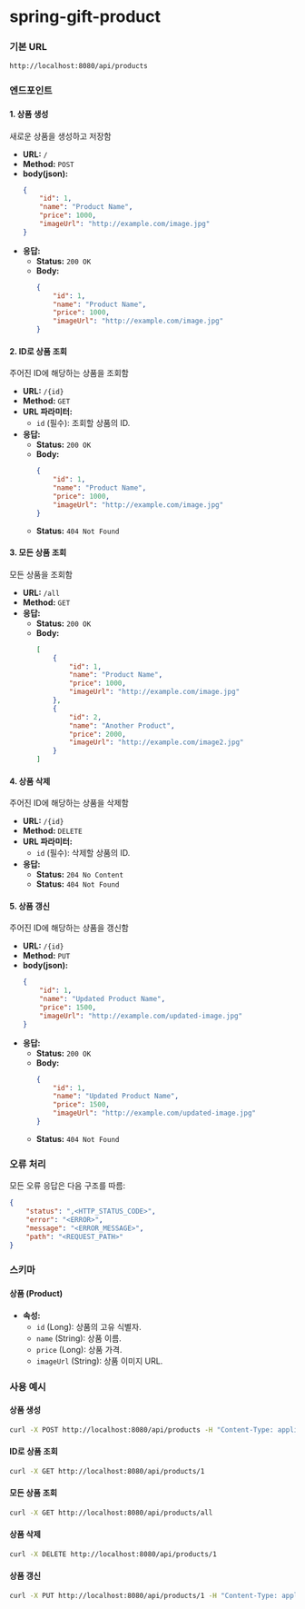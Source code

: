 # spring-gift-product

### 기본 URL
```
http://localhost:8080/api/products
```

### 엔드포인트

#### 1. 상품 생성
새로운 상품을 생성하고 저장함
- **URL:** `/`
- **Method:** `POST`
- **body(json):**
    ```json
    {
        "id": 1,
        "name": "Product Name",
        "price": 1000,
        "imageUrl": "http://example.com/image.jpg"
    }
    ```
- **응답:**
    - **Status:** `200 OK`
    - **Body:**
        ```json
        {
            "id": 1,
            "name": "Product Name",
            "price": 1000,
            "imageUrl": "http://example.com/image.jpg"
        }
        ```

#### 2. ID로 상품 조회
주어진 ID에 해당하는 상품을 조회함
- **URL:** `/{id}`
- **Method:** `GET`
- **URL 파라미터:**
    - `id` (필수): 조회할 상품의 ID.
- **응답:**
    - **Status:** `200 OK`
    - **Body:**
        ```json
        {
            "id": 1,
            "name": "Product Name",
            "price": 1000,
            "imageUrl": "http://example.com/image.jpg"
        }
        ```
    - **Status:** `404 Not Found`

#### 3. 모든 상품 조회
모든 상품을 조회함
- **URL:** `/all`
- **Method:** `GET`
- **응답:**
    - **Status:** `200 OK`
    - **Body:**
        ```json
        [
            {
                "id": 1,
                "name": "Product Name",
                "price": 1000,
                "imageUrl": "http://example.com/image.jpg"
            },
            {
                "id": 2,
                "name": "Another Product",
                "price": 2000,
                "imageUrl": "http://example.com/image2.jpg"
            }
        ]
        ```

#### 4. 상품 삭제
주어진 ID에 해당하는 상품을 삭제함
- **URL:** `/{id}`
- **Method:** `DELETE`
- **URL 파라미터:**
    - `id` (필수): 삭제할 상품의 ID.
- **응답:**
    - **Status:** `204 No Content`
    - **Status:** `404 Not Found`

#### 5. 상품 갱신
주어진 ID에 해당하는 상품을 갱신함
- **URL:** `/{id}`
- **Method:** `PUT`
- **body(json):**
    ```json
    {
        "id": 1,
        "name": "Updated Product Name",
        "price": 1500,
        "imageUrl": "http://example.com/updated-image.jpg"
    }
    ```
- **응답:**
    - **Status:** `200 OK`
    - **Body:**
        ```json
        {
            "id": 1,
            "name": "Updated Product Name",
            "price": 1500,
            "imageUrl": "http://example.com/updated-image.jpg"
        }
        ```
    - **Status:** `404 Not Found`

### 오류 처리
모든 오류 응답은 다음 구조를 따름:
```json
{
    "status": ",<HTTP_STATUS_CODE>",
    "error": "<ERROR>",
    "message": "<ERROR_MESSAGE>",
    "path": "<REQUEST_PATH>"
}
```

### 스키마

#### 상품 (Product)
- **속성:**
    - `id` (Long): 상품의 고유 식별자.
    - `name` (String): 상품 이름.
    - `price` (Long): 상품 가격.
    - `imageUrl` (String): 상품 이미지 URL.

### 사용 예시

#### 상품 생성
```sh
curl -X POST http://localhost:8080/api/products -H "Content-Type: application/json" -d '{"id":1,"name":"Product Name","price":1000,"imageUrl":"http://example.com/image.jpg"}'
```

#### ID로 상품 조회
```sh
curl -X GET http://localhost:8080/api/products/1
```

#### 모든 상품 조회
```sh
curl -X GET http://localhost:8080/api/products/all
```

#### 상품 삭제
```sh
curl -X DELETE http://localhost:8080/api/products/1
```

#### 상품 갱신
```sh
curl -X PUT http://localhost:8080/api/products/1 -H "Content-Type: application/json" -d '{"id":1,"name":"Updated Product Name","price":1500,"imageUrl":"http://example.com/updated-image.jpg"}'
```